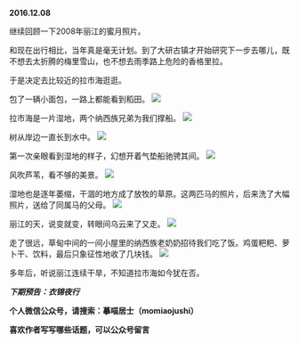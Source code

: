 
**2016.12.08**

继续回顾一下2008年丽江的蜜月照片。

和现在出行相比，当年真是毫无计划。到了大研古镇才开始研究下一步去哪儿，既不想去太折腾的梅里雪山，也不想去雨季路上危险的香格里拉。

于是决定去比较近的拉市海逛逛。

包了一辆小面包，一路上都能看到稻田。
![](https://mmbiz.qlogo.cn/mmbiz_jpg/uDI3FLln00bGUbTQZQiawm7v1mVRLDKbdgaic3veib9hApK93VMFhVzRUTPbde5r7KEkbh5dEnuT8ekhmQqQib0ibpQ/0?wx_fmt=jpeg)


拉市海是一片湿地，两个纳西族兄弟为我们撑船。
![](https://mmbiz.qlogo.cn/mmbiz_jpg/uDI3FLln00bGUbTQZQiawm7v1mVRLDKbdFxVFSESCCzwbHhR8CKAoKviaibmIiaA7Co5R72oYmV2uzzYWj09O7vs2Q/0?wx_fmt=jpeg)


树从岸边一直长到水中。
![](https://mmbiz.qlogo.cn/mmbiz_jpg/uDI3FLln00bGUbTQZQiawm7v1mVRLDKbdKrQR6S4zA5gpFsibWE4qzFSM6vJ8QiacenG1wwQHoKlxv9qrY5LF0pNA/0?wx_fmt=jpeg)


第一次亲眼看到湿地的样子，幻想开着气垫船驰骋其间。
![](https://mmbiz.qlogo.cn/mmbiz_jpg/uDI3FLln00bGUbTQZQiawm7v1mVRLDKbdVLc5vOUTfaicBwBFycNrL0lm4Qqjo79gofLpRTgrkhT2fR1YzFE2KNg/0?wx_fmt=jpeg)


风吹芦苇，看不够的美景。
![](https://mmbiz.qlogo.cn/mmbiz_jpg/uDI3FLln00bGUbTQZQiawm7v1mVRLDKbdKGj1icGFpia4zibInooxbfIv8oyrjnGS7pX8hyicchLC8YJLePrQD7sJQQ/0?wx_fmt=jpeg)


湿地也是逐年萎缩，干涸的地方成了放牧的草原。这两匹马的照片，后来洗了大幅照片，送给了同属马的父母。
![](https://mmbiz.qlogo.cn/mmbiz_jpg/uDI3FLln00bGUbTQZQiawm7v1mVRLDKbdjGhBe0vlTuf6lw3qHhhicdCXh6xa9DicAslkNQP5ESQNE9wtz4ctswqg/0?wx_fmt=jpeg)


丽江的天，说变就变，转眼间乌云来了又走。
![](https://mmbiz.qlogo.cn/mmbiz_jpg/uDI3FLln00bGUbTQZQiawm7v1mVRLDKbdgS7OKicTE6ibmt9FWmFzBcdXDv1bxdgqtLafmaXqibH9qnLcXPUaIejSA/0?wx_fmt=jpeg)


走了很远，草甸中间的一间小屋里的纳西族老奶奶招待我们吃了饭。鸡蛋粑粑、萝卜干、饮料，最后只象征性地收了几块钱。
![](https://mmbiz.qlogo.cn/mmbiz_jpg/uDI3FLln00bGUbTQZQiawm7v1mVRLDKbdrnYFdicFeECwTByaAsPv9cH0slwXau4V8pQjXSB2XavtUSJeMk9bPfw/0?wx_fmt=jpeg)


多年后，听说丽江连续干旱，不知道拉市海如今犹在否。


***下期预告：衣锦夜行***


**个人微信公众号，请搜索：摹喵居士（momiaojushi）**

**喜欢作者写写哪些话题，可以公众号留言**

